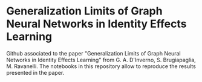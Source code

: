 # Generalization Limits of Graph Neural Networks in Identity Effects Learning

Github associated to the paper "Generalization Limits of Graph Neural Networks in Identity Effects Learning" from G. A. D'Inverno, S. Brugiapaglia, M. Ravanelli. The notebooks in this repository allow to reproduce the results presented in the paper.
